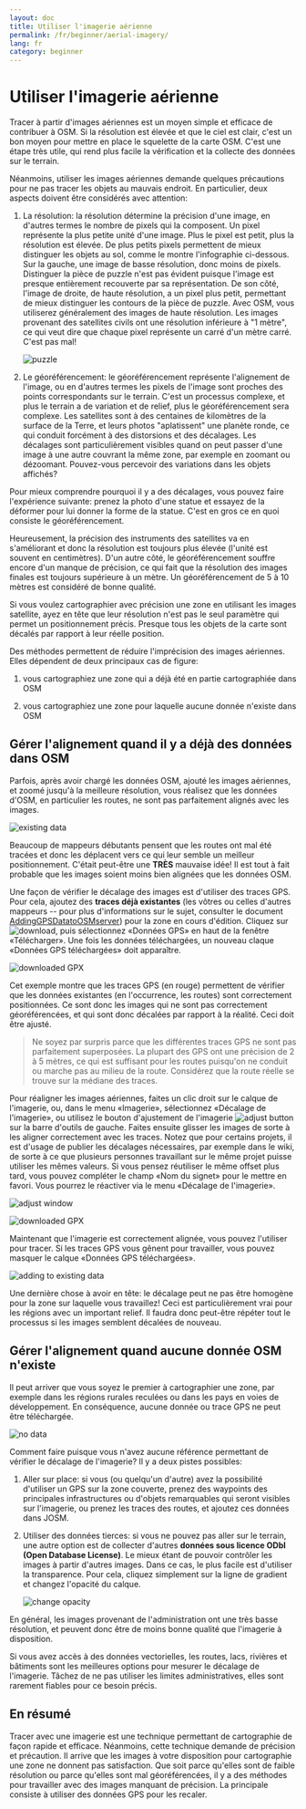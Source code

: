 ```yaml
---
layout: doc
title: Utiliser l'imagerie aérienne
permalink: /fr/beginner/aerial-imagery/
lang: fr
category: beginner
---
```


Utiliser l'imagerie aérienne
============================

Tracer à partir d'images aériennes est un moyen simple et efficace de
contribuer à OSM. Si la résolution est élevée et que le ciel est clair,
c'est un bon moyen pour mettre en place le squelette de la carte OSM. C'est
une étape très utile, qui rend plus facile la vérification et la collecte
des données sur le terrain. 

Néanmoins, utiliser les images aériennes demande quelques précautions pour
ne pas tracer les objets au mauvais endroit. En particulier, deux aspects
doivent être considérés avec attention:

1.  La résolution: la résolution détermine la précision d'une image, en 
    d'autres termes le nombre de pixels qui la composent. Un pixel 
    représente la plus petite unité d'une image. Plus le pixel est petit, 
    plus la résolution est élevée. De plus petits pixels permettent de mieux
    distinguer les objets au sol, comme le montre l'infographie ci-dessous.
    Sur la gauche, une image de basse résolution, donc moins de pixels. 
    Distinguer la pièce de puzzle n'est pas évident puisque l'image est
    presque entièrement recouverte par sa représentation. De son côté,
    l'image de droite, de haute résolution, a un pixel plus petit, 
    permettant de mieux distinguer les contours de la pièce de puzzle.
    Avec OSM, vous utiliserez généralement des images de haute
    résolution. Les images provenant des satellites civils ont une
    résolution inférieure à "1 mètre", ce qui veut dire que chaque pixel
    représente un carré d'un mètre carré. C'est pas mal!

    ![puzzle][]

2.  Le géoréférencement: le géoréférencement représente l'alignement de
    l'image, ou en d'autres termes les pixels de l'image sont proches
    des points correspondants sur le terrain. C'est un processus complexe,
    et plus le terrain a de variation et de relief, plus le géoréférencement
    sera complexe. Les satellites sont à des centaines de kilomètres de la
    surface de la Terre, et leurs photos "aplatissent" une planète ronde,
    ce qui conduit forcément à des distorsions et des décalages. Les
    décalages sont particulièrement visibles quand on peut passer d'une
    image à une autre couvrant la même zone, par exemple en zoomant ou
    dézoomant. Pouvez-vous percevoir des variations dans les objets
    affichés?

Pour mieux comprendre pourquoi il y a des décalages, vous pouvez faire
l'expérience suivante: prenez la photo d'une statue et essayez de la
déformer pour lui donner la forme de la statue. C'est en gros ce en quoi
consiste le géoréférencement.

Heureusement, la précision des instruments des satellites va en s'améliorant
et donc la résolution est toujours plus élevée (l'unité est souvent en
centimètres). D'un autre côté, le géoréférencement souffre encore d'un
manque de précision, ce qui fait que la résolution des images finales est
toujours supérieure à un mètre. Un géoréférencement de 5 à 10 mètres est
considéré de bonne qualité.

Si vous voulez cartographier avec précision une zone en utilisant les images
satellite, ayez en tête que leur résolution n'est pas le seul paramètre
qui permet un positionnement précis. Presque tous les objets de la carte
sont décalés par rapport à leur réelle position.

Des méthodes permettent de réduire l'imprécision des images aériennes. Elles
dépendent de deux principaux cas de figure:

1. vous cartographiez une zone qui a déjà été en partie cartographiée dans
OSM

2. vous cartographiez une zone pour laquelle aucune donnée n'existe dans OSM


Gérer l'alignement quand il y a déjà des données dans OSM
---------------------------------------------------------

Parfois, après avoir chargé les données OSM, ajouté les images aériennes, et
zoomé jusqu'à la meilleure résolution, vous réalisez que les données d'OSM,
en particulier les routes, ne sont pas parfaitement alignés avec les images.

![existing data][]

Beaucoup de mappeurs débutants pensent que les routes ont mal été tracées et
donc les déplacent vers ce qui leur semble un meilleur positionnement. C'était peut-être une __TRÈS__ mauvaise idée! Il est tout à fait probable
que les images soient moins bien alignées que les données OSM.

Une façon de vérifier le décalage des images est d'utiliser des traces GPS.
Pour cela, ajoutez des __traces déjà existantes__ (les vôtres ou celles
d'autres mappeurs -- pour plus d'informations sur le sujet, consulter le
document [AddingGPSDatatoOSMserver](https://docs.google.com/a/engelsted.co/document/d/1jjlthSuc9yltWxQDKxeQD4OO9LvH_DaGwEsdlxSE6l8/edit))
pour la zone en cours d'édition. Cliquez sur ![download][], puis
sélectionnez «Données GPS» en haut de la fenêtre «Télécharger». Une fois
les données téléchargées, un nouveau claque «Données GPS téléchargées»
doit apparaître.

![downloaded GPX][]

Cet exemple montre que les traces GPS (en rouge) permettent de vérifier que
les données existantes (en l'occurrence, les routes) sont correctement
positionnées. Ce sont donc les images qui ne sont pas correctement
géoréférencées, et qui sont donc décalées par rapport à la réalité. Ceci
doit être ajusté.

> Ne soyez par surpris parce que les différentes traces GPS ne sont pas
> parfaitement superposées. La plupart des GPS ont une précision de 2 à
> 5 mètres, ce qui est suffisant pour les routes puisqu'on ne conduit ou
> marche pas au milieu de la route. Considérez que la route réelle se trouve
> sur la médiane des traces.

Pour réaligner les images aériennes, faites un clic droit sur le calque
de l'imagerie, ou, dans le menu «Imagerie», sélectionnez «Décalage de
l'imagerie», ou utilisez le bouton d'ajustement de l'imagerie
![adjust button][] sur la barre d'outils de gauche. Faites ensuite glisser
les images de sorte à les aligner correctement avec les traces. Notez que
pour certains projets, il est d'usage de publier les décalages nécessaires,
par exemple dans le wiki, de sorte à ce que plusieurs personnes travaillant
sur le même projet puisse utiliser les mêmes valeurs. Si vous pensez
réutiliser le même offset plus tard, vous pouvez compléter le champ «Nom du signet» pour le mettre en favori. Vous pourrez le réactiver via le menu «Décalage de l'imagerie».

![adjust window][]

![downloaded GPX][]

Maintenant que l'imagerie est correctement alignée, vous pouvez l'utiliser
pour tracer. Si les traces GPS vous gênent pour travailler, vous pouvez
masquer le calque «Données GPS téléchargées».

![adding to existing data][]

Une dernière chose à avoir en tête: le décalage peut ne pas être homogène
pour la zone sur laquelle vous travaillez! Ceci est particulièrement vrai
pour les régions avec un important relief. Il faudra donc peut-être répéter
tout le processus si les images semblent décalées de nouveau.

Gérer l'alignement quand aucune donnée OSM n'existe
---------------------------------------------------

Il peut arriver que vous soyez le premier à cartographier une zone, par
exemple dans les régions rurales reculées ou dans les pays en voies de
développement. En conséquence, aucune donnée ou trace GPS ne peut être
téléchargée.

![no data][]

Comment faire puisque vous n'avez aucune référence permettant de vérifier
le décalage de l'imagerie? Il y a deux pistes possibles:

1.  Aller sur place: si vous (ou quelqu'un d'autre) avez la possibilité
    d'utiliser un GPS sur la zone couverte, prenez des waypoints des
    principales infrastructures ou d'objets remarquables qui seront
    visibles sur l'imagerie, ou prenez les traces des routes, et ajoutez
    ces données dans JOSM.

2.  Utiliser des données tierces: si vous ne pouvez pas aller sur le 
    terrain, une autre option est de collecter d'autres __données sous
    licence ODbl (Open Database License)__. Le mieux étant de pouvoir
    contrôler les images à partir d'autres images. Dans ce cas, le plus
    facile est d'utiliser la transparence. Pour cela, cliquez simplement
    sur la ligne de gradient et changez l'opacité du calque.

    ![change opacity][]

En général, les images provenant de l'administration ont une très basse
résolution, et peuvent donc être de moins bonne qualité que l'imagerie à
disposition.

Si vous avez accès à des données vectorielles, les routes, lacs, rivières
et bâtiments sont les meilleures options pour mesurer le décalage de
l'imagerie. Tâchez de ne pas utiliser les limites administratives, elles
sont rarement fiables pour ce besoin précis.

En résumé
---------

Tracer avec une imagerie est une technique permettant de cartographie de
façon rapide et efficace. Néanmoins, cette technique demande de précision
et précaution. Il arrive que les images à votre disposition pour
cartographie une zone ne donnent pas satisfaction. Que soit parce qu'elles
sont de faible résolution ou parce qu'elles sont mal géoréférencées, il y a
des méthodes pour travailler avec des images manquant de précision. La
principale consiste à utiliser des données GPS pour les recaler.

[puzzle]: {{site.baseurl}}/images/offset_puzzle_en.png
[existing data]: {{site.baseurl}}/images/offset_existing_data_en.png
[download]: {{site.baseurl}}/images/offset_tool_download_en.png
[downloaded GPX]: {{site.baseurl}}/images/offset_downloaded_gpx_en.png
[adjust button]: {{site.baseurl}}/images/offset_tool_adjust_en.png
[adjust window]: {{site.baseurl}}/images/offset_adjust_window_en.png
[adding to existing data]: {{site.baseurl}}/images/offset_add_to_data_en.png
[no data]: {{site.baseurl}}/images/offset_no_data_en.png
[change opacity]: {{site.baseurl}}/images/offset_change_opacity_en.png
